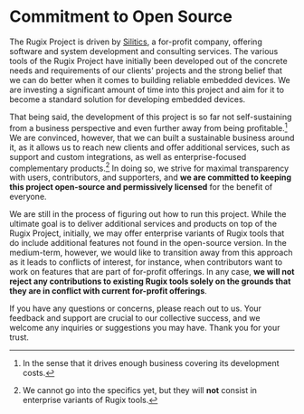 # Commitment to Open Source

The Rugix Project is driven by [Silitics](https://silitics.com), a for-profit company, offering software and system development and consulting services.
The various tools of the Rugix Project have initially been developed out of the concrete needs and requirements of our clients' projects and the strong belief that we can do better when it comes to building reliable embedded devices.
We are investing a significant amount of time into this project and aim for it to become a standard solution for developing embedded devices.

That being said, the development of this project is so far not self-sustaining from a business perspective and even further away from being profitable.[^profitable]
We are convinced, however, that we can built a sustainable business around it, as it allows us to reach new clients and offer additional services, such as support and custom integrations, as well as enterprise-focused complementary products.[^products]
In doing so, we strive for maximal transparency with users, contributors, and supporters, and **we are committed to keeping this project open-source and permissively licensed** for the benefit of everyone.

[^profitable]: In the sense that it drives enough business covering its development costs.

[^products]: We cannot go into the specifics yet, but they will **not** consist in enterprise variants of Rugix tools.

We are still in the process of figuring out how to run this project.
While the ultimate goal is to deliver additional services and products on top of the Rugix Project, initially, we may offer enterprise variants of Rugix tools that do include additional features not found in the open-source version.
In the medium-term, however, we would like to transition away from this approach as it leads to conflicts of interest, for instance, when contributors want to work on features that are part of for-profit offerings.
In any case, **we will not reject any contributions to existing Rugix tools solely on the grounds that they are in conflict with current for-profit offerings**.

If you have any questions or concerns, please reach out to us. Your feedback and support are crucial to our collective success, and we welcome any inquiries or suggestions you may have. Thank you for your trust.